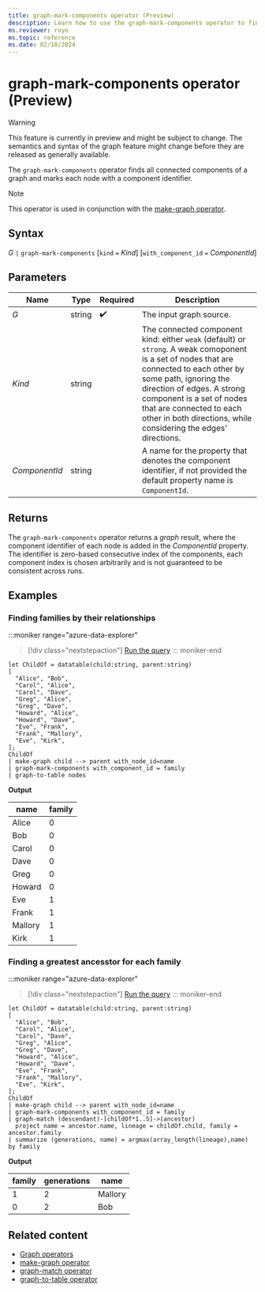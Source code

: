 ```yaml
---
title: graph-mark-components operator (Preview)
description: Learn how to use the graph-mark-components operator to find and mark all connected components of a graph.
ms.reviewer: royo
ms.topic: reference
ms.date: 02/18/2024
---
```

# graph-mark-components operator (Preview)

> [!WARNING]
> This feature is currently in preview and might be subject to change. The semantics and syntax of the graph feature might change before they are released as generally available.

The `graph-mark-components` operator finds all connected components of a graph and marks each node with a component identifier.

> [!NOTE]
> This operator is used in conjunction with the [make-graph operator](make-graph-operator.md).

## Syntax

*G* `|` `graph-mark-components` [`kind` `=` *Kind*] [`with_component_id` `=` *ComponentId*]

## Parameters

| Name | Type | Required | Description |
|--|--|--|--|
| *G* | string |  :heavy_check_mark: | The input graph source. |
| *Kind* | string |  | The connected component kind: either `weak` (default) or `strong`. A weak comoponent is a set of nodes that are connected to each other by some path, ignoring the direction of edges. A strong component is a set of nodes that are connected to each other in both directions, while considering the edges' directions. |
| *ComponentId* | string |  | A name for the property that denotes the component identifier, if not provided the default property name is `ComponentId`. |

## Returns

The `graph-mark-components` operator returns a *graph* result, where the component identifier of each node is added in the *ComponentId* property. The identifier is zero-based consecutive index of the components, each component index is chosen arbitrarily and is not guaranteed to be consistent across runs.

## Examples

### Finding families by their relationships

:::moniker range="azure-data-explorer"
> [!div class="nextstepaction"]
> <a href="https://dataexplorer.azure.com/clusters/help/databases/Samples?query=H4sIAAAAAAAAA2WQ24rCMBCG7%2FMUQ65caF5AccGzILIPsCwyNrENzaFMw4qwD79pNLUiuUj%2Bb77JxW9UgFWtjfy6wBwkhnjORk3Knk27QNpVBbRIyoVH%2FAD2DQyAL4wuFS%2BAL%2F05XomtkLzpWR6%2B0jX%2BDnBHqnozMxyLe39Fkm%2FqE4%2FlTXryLaFrMsuBH9EYTzdejMyDpjhjPzNguQj2BxYbJSrCtoZUBQjx%2BagBrjrUJ%2BelOmk5d2hV9JMqLFIjSm9b76LY3c0hRz12fEGrzW1YCV6kxqH%2FsPsH1QoVAI8BAAA%3D" target="_blank">Run the query</a>
::: moniker-end

```kusto
let ChildOf = datatable(child:string, parent:string) 
[ 
  "Alice", "Bob",  
  "Carol", "Alice",  
  "Carol", "Dave",  
  "Greg", "Alice",  
  "Greg", "Dave",  
  "Howard", "Alice",  
  "Howard", "Dave",  
  "Eve", "Frank",  
  "Frank", "Mallory",
  "Eve", "Kirk",
]; 
ChildOf 
| make-graph child --> parent with_node_id=name
| graph-mark-components with_component_id = family
| graph-to-table nodes
```

**Output**

|name|family|
|---|---|
|Alice|0|
|Bob|0|
|Carol|0|
|Dave|0|
|Greg|0|
|Howard|0|
|Eve|1|
|Frank|1|
|Mallory|1|
|Kirk|1|

### Finding a greatest ancesstor for each family

:::moniker range="azure-data-explorer"
> [!div class="nextstepaction"]
> <a href="https://dataexplorer.azure.com/clusters/help/databases/Samples?query=H4sIAAAAAAAAA2WQy07DQAxF9%2FkKK6sEJZFYsAG1EpSXhBAfUFWVO%2BMmQ%2BYROQMliI9nkiYlqJqFx9fHvpY1eVhVSsu3PSxAog9vpykRvXbdela2zKBBJuvHNIVoDRFAfKuVoDiD%2BM7tQhi0FbLTvTYV%2F6v3%2BHkSn5jKM3IS5%2BCzOyDLM%2FRPnsMPwzd%2BZLT1pE1J%2FIpaO%2B7ibEa%2BKA61aHMD0XSI6AcM1pSXjE0Fwykgz5fjGeCgfLW1TtJWyYVFQ4Ef0Nwg17lwpnE2gO2RPOUBDzfeo1G6m7V4UUEiqRVkJVqf5mtx3OPisiiuNvkyQSuo9Y7TsHbD7p2Eh943TJtKRZ9noJUlLPvCOKMYYja6zhtOe7QfJuytvgmSkiwxeuVsmw0Oad%2FBpcGvBJmx22qypa%2BS0SfNjtCuGw1%2BAcTWyMtPAgAA" target="_blank">Run the query</a>
::: moniker-end

```kusto
let ChildOf = datatable(child:string, parent:string) 
[ 
  "Alice", "Bob",  
  "Carol", "Alice",  
  "Carol", "Dave",  
  "Greg", "Alice",  
  "Greg", "Dave",  
  "Howard", "Alice",  
  "Howard", "Dave",  
  "Eve", "Frank",  
  "Frank", "Mallory",
  "Eve", "Kirk",
]; 
ChildOf 
| make-graph child --> parent with_node_id=name
| graph-mark-components with_component_id = family
| graph-match (descendant)-[childOf*1..5]->(ancestor)
  project name = ancestor.name, lineage = childOf.child, family = ancestor.family
| summarize (generations, name) = argmax(array_length(lineage),name) by family
```

**Output**

|family|generations|name|
|---|---|---|
|1|2|Mallory|
|0|2|Bob|

## Related content

* [Graph operators](graph-operators.md)
* [make-graph operator](make-graph-operator.md)
* [graph-match operator](graph-match-operator.md)
* [graph-to-table operator](graph-to-table-operator.md)
